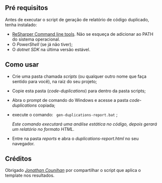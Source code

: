 ## Pré requisitos

Antes de executar o script de geração de relatório de código duplicado, tenha instalado:

- [ReSharper Command line tools](https://www.jetbrains.com/resharper/download/#section=commandline). Não se esqueça de adicionar ao PATH do sistema operacional.
- O _PowerShell_ (se já não tiver);
- O _dotnet SDK_ na última versão estável.

## Como usar

- Crie uma pasta chamada _scripts_ (ou qualquer outro nome que faça sentido para você), na raiz do seu projeto;
- Copie esta pasta (_code-duplications_) para dentro da pasta scripts;
- Abra o prompt de comando do Windows e acesse a pasta _code-duplications_ copiada;
- execute o comando: ` gen-duplications-report.bat` ;

  _Este comando executará uma análise estática no código, depois gerará um relatório no formato HTML._

- Entre na pasta _reports_ e abra o _duplications-report.html_ no seu navegador.

## Créditos

Obrigado [_Jonathan Counihan_](https://counihan.co.za/blog/Static-Code-Analysis-with-Jetbrains-DupFinder/) por compartilhar o script que aplica o template nos resultados.
